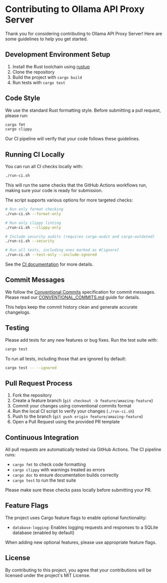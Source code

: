 # Contributing to Ollama API Proxy Server

Thank you for considering contributing to Ollama API Proxy Server! Here are some guidelines to help you get started.

## Development Environment Setup

1. Install the Rust toolchain using [rustup](https://rustup.rs/)
2. Clone the repository
3. Build the project with `cargo build`
4. Run tests with `cargo test`

## Code Style

We use the standard Rust formatting style. Before submitting a pull request, please run:

```bash
cargo fmt
cargo clippy
```

Our CI pipeline will verify that your code follows these guidelines.

## Running CI Locally

You can run all CI checks locally with:

```bash
./run-ci.sh
```

This will run the same checks that the GitHub Actions workflows run, making sure your code is ready for submission.

The script supports various options for more targeted checks:

```bash
# Run only format checking
./run-ci.sh --format-only

# Run only clippy linting
./run-ci.sh --clippy-only

# Include security audits (requires cargo-audit and cargo-outdated)
./run-ci.sh --security

# Run all tests, including ones marked as #[ignore]
./run-ci.sh --test-only --include-ignored
```

See the [CI documentation](README.md#running-ci-locally) for more details.

## Commit Messages

We follow the [Conventional Commits](https://www.conventionalcommits.org/) specification for commit messages. Please read our [CONVENTIONAL_COMMITS.md](CONVENTIONAL_COMMITS.md) guide for details.

This helps keep the commit history clean and generate accurate changelogs.

## Testing

Please add tests for any new features or bug fixes. Run the test suite with:

```bash
cargo test
```

To run all tests, including those that are ignored by default:

```bash
cargo test -- --ignored
```

## Pull Request Process

1. Fork the repository
2. Create a feature branch (`git checkout -b feature/amazing-feature`)
3. Commit your changes using conventional commits format
4. Run the local CI script to verify your changes (`./run-ci.sh`)
5. Push to the branch (`git push origin feature/amazing-feature`)
6. Open a Pull Request using the provided PR template

## Continuous Integration

All pull requests are automatically tested via GitHub Actions. The CI pipeline runs:

- `cargo fmt` to check code formatting
- `cargo clippy` with warnings treated as errors
- `cargo doc` to ensure documentation builds correctly
- `cargo test` to run the test suite

Please make sure these checks pass locally before submitting your PR.

## Feature Flags

The project uses Cargo feature flags to enable optional functionality:

- `database-logging`: Enables logging requests and responses to a SQLite database (enabled by default)

When adding new optional features, please use appropriate feature flags.

## License

By contributing to this project, you agree that your contributions will be licensed under the project's MIT License.
